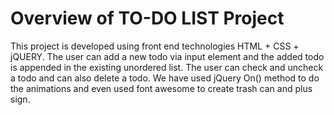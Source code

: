 # Overview of TO-DO LIST Project
This project is developed using front end technologies HTML + CSS + jQUERY. The user can add a new todo via input element and the added todo is appended in the existing unordered list. The user can check and uncheck a todo and can also delete a todo. We have used jQuery On() method to do the animations and even used font awesome to create trash can and plus sign.
